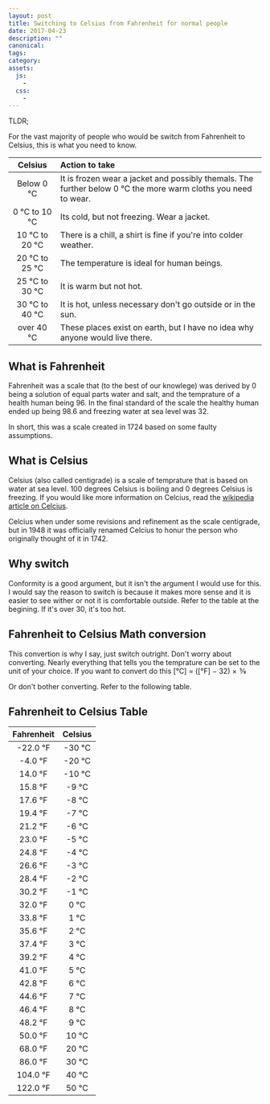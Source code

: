 ```yaml
---
layout: post
title: Switching to Celsius from Fahrenheit for normal people
date: 2017-04-23
description: ""
canonical:
tags:
category:
assets:
  js:
    -
  css:
    -
---
```


TLDR;

For the vast majority of people who would be switch from Fahrenheit to Celsius, this is what you need to know.

|    Celsius     | Action to take                                                                                                 |
|:--------------:|:---------------------------------------------------------------------------------------------------------------|
|   Below 0 °C   | It is frozen wear a jacket and possibly themals. The further below 0 °C the more warm cloths you need to wear. |
| 0 °C to 10 °C  | Its cold, but not freezing. Wear a jacket.                                                                     |
| 10 °C to 20 °C | There is a chill, a shirt is fine if you're into colder weather.                                               |
| 20 °C to 25 °C | The temperature is ideal for human beings.                                                                     |
| 25 °C to 30 °C | It is warm but not hot.                                                                                        |
| 30 °C to 40 °C | It is hot, unless necessary don't go outside or in the sun.                                                    |
|   over 40 °C   | These places exist on earth, but I have no idea why anyone would live there.                                   |

## What is Fahrenheit

Fahrenheit was a scale that (to the best of our knowlege) was derived by 0 being a solution of equal parts water and salt, and the temprature of a health human being 96. In the final standard of the scale the healthy human ended up being 98.6 and freezing water at sea level was 32.

In short, this was a scale created in 1724 based on some faulty assumptions.

## What is Celsius

Celsius (also called centigrade) is a scale of temprature that is based on water at sea level. 100 degrees Celsius is boiling and 0 degrees Celsius is freezing. If you would like more information on Celcius, read the [wikipedia article on Celcius](https://en.wikipedia.org/wiki/Celsius). 

Celcius when under some revisions and refinement as the scale centigrade, but in 1948 it was officially renamed Celcius to honur the person who originally thought of it in 1742.

## Why switch

Conformity is a good argument, but it isn't the argument I would use for this. I would say the reason to switch is because it makes more sense and it is easier to see wither or not it is comfortable outside. Refer to the table at the begining. If it's over 30, it's too hot.

## Fahrenheit to Celsius Math conversion

This convertion is why I say, just switch outright. Don't worry about converting. Nearly everything that tells you the temprature can be set to the unit of your choice. If you want to convert do this [°C] = ([°F] − 32) ×  5⁄9

Or don't bother converting. Refer to the following table.

## Fahrenheit to Celsius Table

| Fahrenheit | Celsius |
|:----------:|:-------:|
|  -22.0 °F  | -30 °C  |
|  -4.0 °F   | -20 °C  |
|  14.0 °F   | -10 °C  |
|  15.8 °F   |  -9 °C  |
|  17.6 °F   |  -8 °C  |
|  19.4 °F   |  -7 °C  |
|  21.2 °F   |  -6 °C  |
|  23.0 °F   |  -5 °C  |
|  24.8 °F   |  -4 °C  |
|  26.6 °F   |  -3 °C  |
|  28.4 °F   |  -2 °C  |
|  30.2 °F   |  -1 °C  |
|  32.0 °F   |  0 °C   |
|  33.8 °F   |  1 °C   |
|  35.6 °F   |  2 °C   |
|  37.4 °F   |  3 °C   |
|  39.2 °F   |  4 °C   |
|  41.0 °F   |  5 °C   |
|  42.8 °F   |  6 °C   |
|  44.6 °F   |  7 °C   |
|  46.4 °F   |  8 °C   |
|  48.2 °F   |  9 °C   |
|  50.0 °F   |  10 °C  |
|  68.0 °F   |  20 °C  |
|  86.0 °F   |  30 °C  |
|  104.0 °F  |  40 °C  |
|  122.0 °F  |  50 °C  |

